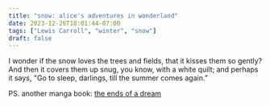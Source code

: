```yaml
---
title: "snow: alice's adventures in wonderland"
date: 2023-12-26T18:01:44-07:00
tags: ["Lewis Carroll", "winter", "snow"]
draft: false
---
```


I wonder if the snow loves the trees and fields, that it kisses them so gently? And then it covers them up snug, you know, with a white quilt; and perhaps it says, "Go to sleep, darlings, till the summer comes again.”

PS. another manga book: [the ends of a dream](https://www.harum.io/products/the-ends-of-a-dream-manga)

